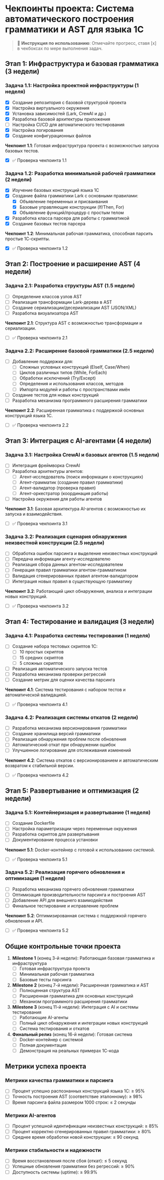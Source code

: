 # Чекпоинты проекта: Система автоматического построения грамматики и AST для языка 1С

> 📌 **Инструкция по использованию**: Отмечайте прогресс, ставя [x] в чекбоксах по мере выполнения задач.

## Этап 1: Инфраструктура и базовая грамматика (3 недели)

### Задача 1.1: Настройка проектной инфраструктуры (1 неделя)
- [x] Создание репозитория с базовой структурой проекта
- [x] Настройка виртуального окружения
- [x] Установка зависимостей (Lark, CrewAI и др.)
- [x] Разработка базовой архитектуры приложения
- [ ] Настройка CI/CD для автоматического тестирования
- [x] Настройка логирования
- [x] Создание конфигурационных файлов

**Чекпоинт 1.1**: Готовая инфраструктура проекта с возможностью запуска базовых тестов.
- [x] ✅ Проверка чекпоинта 1.1

### Задача 1.2: Разработка минимальной рабочей грамматики (2 недели)
- [x] Изучение базовых конструкций языка 1С
- [x] Создание файла грамматики Lark с основными правилами:
  - [x] Объявление переменных и присваивания
  - [x] Базовые управляющие конструкции (If/Then, For)
  - [x] Объявление функций/процедур с простым телом
- [x] Разработка класса парсера для работы с грамматикой
- [x] Создание базовых тестов парсера

**Чекпоинт 1.2**: Минимальная рабочая грамматика, способная парсить простые 1С-скрипты.
- [x] ✅ Проверка чекпоинта 1.2

## Этап 2: Построение и расширение AST (4 недели)

### Задача 2.1: Разработка структуры AST (1.5 недели)
- [ ] Определение классов узлов AST
- [ ] Реализация трансформации Lark-дерева в AST
- [ ] Создание сериализации/десериализации AST (JSON/XML)
- [ ] Разработка визуализатора AST

**Чекпоинт 2.1**: Структура AST с возможностью трансформации и сериализации.
- [ ] ✅ Проверка чекпоинта 2.1

### Задача 2.2: Расширение базовой грамматики (2.5 недели)
- [ ] Добавление поддержки для:
  - [ ] Сложных условных конструкций (ElseIf, Case/When)
  - [ ] Циклов различных типов (While, ForEach)
  - [ ] Обработки исключений (Try/Except)
  - [ ] Определения и использования классов, методов
  - [ ] Импорта модулей и работы с пространствами имён
- [ ] Создание тестов для новых конструкций
- [ ] Разработка механизма программного расширения грамматики

**Чекпоинт 2.2**: Расширенная грамматика с поддержкой основных конструкций языка 1С.
- [ ] ✅ Проверка чекпоинта 2.2

## Этап 3: Интеграция с AI-агентами (4 недели)

### Задача 3.1: Настройка CrewAI и базовых агентов (1.5 недели)
- [ ] Интеграция фреймворка CrewAI
- [ ] Разработка архитектуры агентов:
  - [ ] Агент-исследователь (поиск информации о конструкциях)
  - [ ] Агент-грамматик (создание правил грамматики)
  - [ ] Агент-валидатор (проверка правил)
  - [ ] Агент-оркестратор (координация работы)
- [ ] Настройка окружения для работы агентов

**Чекпоинт 3.1**: Базовая архитектура AI-агентов с возможностью их запуска и взаимодействия.
- [ ] ✅ Проверка чекпоинта 3.1

### Задача 3.2: Реализация сценария обнаружения неизвестной конструкции (2.5 недели)
- [ ] Обработка ошибок парсинга и выделение неизвестных конструкций
- [ ] Передача информации агенту-исследователю
- [ ] Реализация сбора данных агентом-исследователем
- [ ] Генерация правил грамматики агентом-грамматиком
- [ ] Валидация сгенерированных правил агентом-валидатором
- [ ] Интеграция новых правил в существующую грамматику

**Чекпоинт 3.2**: Работающий цикл обнаружения, анализа и интеграции новых конструкций.
- [ ] ✅ Проверка чекпоинта 3.2

## Этап 4: Тестирование и валидация (3 недели)

### Задача 4.1: Разработка системы тестирования (1 неделя)
- [ ] Создание набора тестовых скриптов 1С:
  - [ ] 10 простых скриптов
  - [ ] 15 средних скриптов
  - [ ] 5 сложных скриптов
- [ ] Реализация автоматического запуска тестов
- [ ] Разработка механизма проверки регрессий
- [ ] Создание метрик для оценки качества парсинга

**Чекпоинт 4.1**: Система тестирования с набором тестов и автоматической валидацией.
- [ ] ✅ Проверка чекпоинта 4.1

### Задача 4.2: Реализация системы откатов (2 недели)
- [ ] Разработка механизма версионирования грамматики
- [ ] Создание хранилища версий грамматики
- [ ] Реализация обнаружения проблем после обновления
- [ ] Автоматический откат при обнаружении ошибок
- [ ] Улучшенное логирование для отслеживания изменений

**Чекпоинт 4.2**: Система откатов с версионированием и автоматическим возвратом к стабильной версии.
- [ ] ✅ Проверка чекпоинта 4.2

## Этап 5: Развертывание и оптимизация (2 недели)

### Задача 5.1: Контейнеризация и развертывание (1 неделя)
- [ ] Создание Dockerfile
- [ ] Настройка параметризации через переменные окружения
- [ ] Разработка скриптов для развертывания
- [ ] Документирование процесса установки

**Чекпоинт 5.1**: Docker-контейнер с готовой к использованию системой.
- [ ] ✅ Проверка чекпоинта 5.1

### Задача 5.2: Реализация горячего обновления и оптимизация (1 неделя)
- [ ] Разработка механизма горячего обновления грамматики
- [ ] Оптимизация производительности парсинга и построения AST
- [ ] Добавление API для внешнего взаимодействия
- [ ] Финальное тестирование и исправление проблем

**Чекпоинт 5.2**: Оптимизированная система с поддержкой горячего обновления и API.
- [ ] ✅ Проверка чекпоинта 5.2

## Общие контрольные точки проекта

1. **Milestone 1** (конец 3-й недели): Работающая базовая грамматика и инфраструктура
   - [ ] Готовая инфраструктура проекта
   - [ ] Минимальная рабочая грамматика
   - [ ] Базовые тесты парсинга

2. **Milestone 2** (конец 7-й недели): Расширенная грамматика и AST
   - [ ] Полноценная структура AST
   - [ ] Расширенная грамматика для основных конструкций
   - [ ] Механизм программного расширения грамматики

3. **Milestone 3** (конец 11-й недели): Интеграция с AI и системы тестирования
   - [ ] Работающие AI-агенты
   - [ ] Полный цикл обнаружения и интеграции новых конструкций
   - [ ] Система тестирования и откатов

4. **Финальный релиз** (конец 16-й недели): Готовая система
   - [ ] Docker-контейнер с системой
   - [ ] Полная документация
   - [ ] Демонстрация на реальных примерах 1С-кода

## Метрики успеха проекта

### Метрики качества грамматики и парсинга
- [ ] Процент успешно распознанных конструкций языка 1С: ≥ 95%
- [ ] Точность построения AST (соответствие эталонному): ≥ 98%
- [ ] Время парсинга файла размером 1000 строк: ≤ 2 секунды

### Метрики AI-агентов
- [ ] Процент успешной идентификации неизвестных конструкций: ≥ 85%
- [ ] Процент корректно сгенерированных правил грамматики: ≥ 80%
- [ ] Среднее время обработки новой конструкции: ≤ 90 секунд

### Метрики стабильности и надежности
- [ ] Время восстановления после сбоя (откат): ≤ 5 секунд
- [ ] Успешные обновления грамматики без регрессий: ≥ 90%
- [ ] Доступность системы (uptime): ≥ 99.9% 